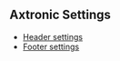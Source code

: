 ## Axtronic Settings
* [Header settings](/page/header-settings-1.md)
* [Footer settings](/page/footer-settings-1.md)
